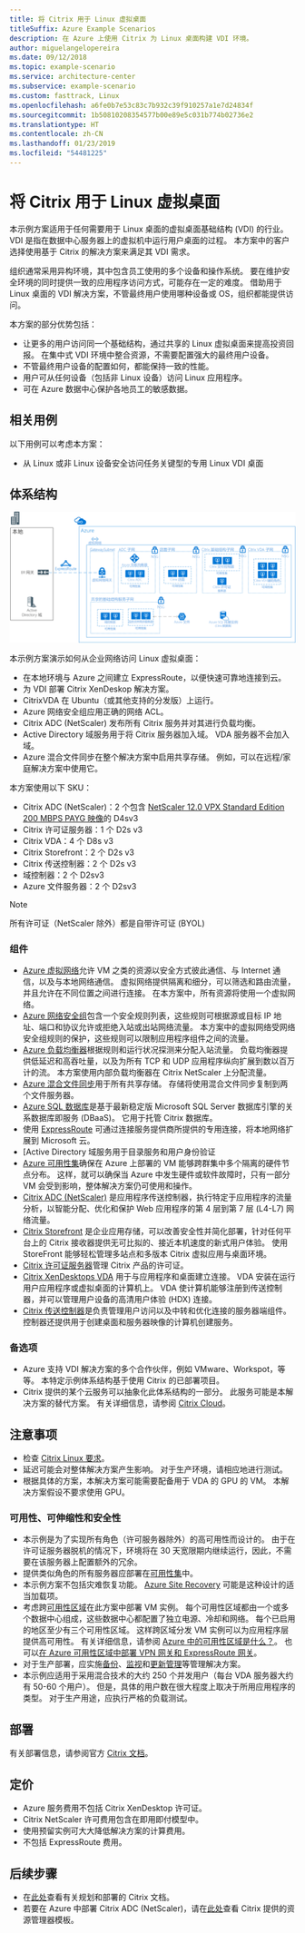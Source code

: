 ```yaml
---
title: 将 Citrix 用于 Linux 虚拟桌面
titleSuffix: Azure Example Scenarios
description: 在 Azure 上使用 Citrix 为 Linux 桌面构建 VDI 环境。
author: miguelangelopereira
ms.date: 09/12/2018
ms.topic: example-scenario
ms.service: architecture-center
ms.subservice: example-scenario
ms.custom: fasttrack, Linux
ms.openlocfilehash: a6fe0b7e53c83c7b932c39f910257a1e7d24834f
ms.sourcegitcommit: 1b50810208354577b00e89e5c031b774b02736e2
ms.translationtype: HT
ms.contentlocale: zh-CN
ms.lasthandoff: 01/23/2019
ms.locfileid: "54481225"
---
```

# <a name="linux-virtual-desktops-with-citrix"></a>将 Citrix 用于 Linux 虚拟桌面

本示例方案适用于任何需要用于 Linux 桌面的虚拟桌面基础结构 (VDI) 的行业。 VDI 是指在数据中心服务器上的虚拟机中运行用户桌面的过程。 本方案中的客户选择使用基于 Citrix 的解决方案来满足其 VDI 需求。

组织通常采用异构环境，其中包含员工使用的多个设备和操作系统。 要在维护安全环境的同时提供一致的应用程序访问方式，可能存在一定的难度。 借助用于 Linux 桌面的 VDI 解决方案，不管最终用户使用哪种设备或 OS，组织都能提供访问。

本方案的部分优势包括：

- 让更多的用户访问同一个基础结构，通过共享的 Linux 虚拟桌面来提高投资回报。 在集中式 VDI 环境中整合资源，不需要配置强大的最终用户设备。
- 不管最终用户设备的配置如何，都能保持一致的性能。
- 用户可从任何设备（包括非 Linux 设备）访问 Linux 应用程序。
- 可在 Azure 数据中心保护各地员工的敏感数据。

## <a name="relevant-use-cases"></a>相关用例

以下用例可以考虑本方案：

- 从 Linux 或非 Linux 设备安全访问任务关键型的专用 Linux VDI 桌面

## <a name="architecture"></a>体系结构

[![](./media/azure-citrix-sample-diagram.png "体系结构示意图")](./media/azure-citrix-sample-diagram.png#lightbox)

本示例方案演示如何从企业网络访问 Linux 虚拟桌面：

- 在本地环境与 Azure 之间建立 ExpressRoute，以便快速可靠地连接到云。
- 为 VDI 部署 Citrix XenDeskop 解决方案。
- CitrixVDA 在 Ubuntu（或其他支持的分发版）上运行。
- Azure 网络安全组应用正确的网络 ACL。
- Citrix ADC (NetScaler) 发布所有 Citrix 服务并对其进行负载均衡。
- Active Directory 域服务用于将 Citrix 服务器加入域。 VDA 服务器不会加入域。
- Azure 混合文件同步在整个解决方案中启用共享存储。 例如，可以在远程/家庭解决方案中使用它。

本方案使用以下 SKU：

- Citrix ADC (NetScaler)：2 个包含 [NetScaler 12.0 VPX Standard Edition 200 MBPS PAYG 映像](https://azuremarketplace.microsoft.com/pt-br/marketplace/apps/citrix.netscalervpx-120?tab=PlansAndPrice)的 D4sv3
- Citrix 许可证服务器：1 个 D2s v3
- Citrix VDA：4 个 D8s v3
- Citrix Storefront：2 个 D2s v3
- Citrix 传送控制器：2 个 D2s v3
- 域控制器：2 个 D2sv3
- Azure 文件服务器：2 个 D2sv3

> [!NOTE]
> 所有许可证（NetScaler 除外）都是自带许可证 (BYOL)

### <a name="components"></a>组件

- [Azure 虚拟网络](/azure/virtual-network/virtual-networks-overview)允许 VM 之类的资源以安全方式彼此通信、与 Internet 通信，以及与本地网络通信。 虚拟网络提供隔离和细分，可以筛选和路由流量，并且允许在不同位置之间进行连接。 在本方案中，所有资源将使用一个虚拟网络。
- [Azure 网络安全组](/azure/virtual-network/security-overview)包含一个安全规则列表，这些规则可根据源或目标 IP 地址、端口和协议允许或拒绝入站或出站网络流量。 本方案中的虚拟网络受网络安全组规则的保护，这些规则可以限制应用程序组件之间的流量。
- [Azure 负载均衡器](/azure/application-gateway/overview)根据规则和运行状况探测来分配入站流量。 负载均衡器提供低延迟和高吞吐量，以及为所有 TCP 和 UDP 应用程序纵向扩展到数以百万计的流。 本方案使用内部负载均衡器在 Citrix NetScaler 上分配流量。
- [Azure 混合文件同步](https://github.com/MicrosoftDocs/azure-docs/edit/master/articles/storage/files/storage-sync-files-planning.md)用于所有共享存储。 存储将使用混合文件同步复制到两个文件服务器。
- [Azure SQL 数据库](/azure/sql-database/sql-database-technical-overview)是基于最新稳定版 Microsoft SQL Server 数据库引擎的关系数据库即服务 (DBaaS)。 它用于托管 Citrix 数据库。
- 使用 [ExpressRoute](/azure/expressroute/expressroute-introduction) 可通过连接服务提供商所提供的专用连接，将本地网络扩展到 Microsoft 云。
- [Active Directory 域服务用于目录服务和用户身份验证
- [Azure 可用性集](/azure/virtual-machines/windows/tutorial-availability-sets)确保在 Azure 上部署的 VM 能够跨群集中多个隔离的硬件节点分布。 这样，就可以确保当 Azure 中发生硬件或软件故障时，只有一部分 VM 会受到影响，整体解决方案仍可使用和操作。
- [Citrix ADC (NetScaler)](https://www.citrix.com/products/citrix-adc) 是应用程序传送控制器，执行特定于应用程序的流量分析，以智能分配、优化和保护 Web 应用程序的第 4 层到第 7 层 (L4-L7) 网络流量。
- [Citrix Storefront](https://www.citrix.com/products/citrix-virtual-apps-and-desktops/citrix-storefront.html) 是企业应用存储，可以改善安全性并简化部署，针对任何平台上的 Citrix 接收器提供无可比拟的、接近本机速度的新式用户体验。 使用 StoreFront 能够轻松管理多站点和多版本 Citrix 虚拟应用与桌面环境。
- [Citrix 许可证服务器](https://www.citrix.com/buy/licensing/overview.html)管理 Citrix 产品的许可证。
- [Citrix XenDesktops VDA](https://docs.citrix.com/en-us/citrix-virtual-apps-desktops-service) 用于与应用程序和桌面建立连接。 VDA 安装在运行用户应用程序或虚拟桌面的计算机上。 VDA 使计算机能够注册到传送控制器，并可以管理用户设备的高清用户体验 (HDX) 连接。
- [Citrix 传送控制器](https://docs.citrix.com/en-us/xenapp-and-xendesktop/7-15-ltsr/manage-deployment/delivery-controllers)是负责管理用户访问以及中转和优化连接的服务器端组件。 控制器还提供用于创建桌面和服务器映像的计算机创建服务。

### <a name="alternatives"></a>备选项

- Azure 支持 VDI 解决方案的多个合作伙伴，例如 VMware、Workspot，等等。 本特定示例体系结构基于使用 Citrix 的已部署项目。
- Citrix 提供的某个云服务可以抽象化此体系结构的一部分。 此服务可能是本解决方案的替代方案。 有关详细信息，请参阅 [Citrix Cloud](https://www.citrix.com/products/citrix-cloud)。

## <a name="considerations"></a>注意事项

- 检查 [Citrix Linux 要求](https://docs.citrix.com/en-us/linux-virtual-delivery-agent/current-release/system-requirements)。
- 延迟可能会对整体解决方案产生影响。 对于生产环境，请相应地进行测试。
- 根据具体的方案，本解决方案可能需要配备用于 VDA 的 GPU 的 VM。 本解决方案假设不要求使用 GPU。

### <a name="availability-scalability-and-security"></a>可用性、可伸缩性和安全性

- 本示例是为了实现所有角色（许可服务器除外）的高可用性而设计的。 由于在许可证服务器脱机的情况下，环境将在 30 天宽限期内继续运行，因此，不需要在该服务器上配置额外的冗余。
- 提供类似角色的所有服务器应部署在[可用性集](/azure/virtual-machines/windows/manage-availability#configure-multiple-virtual-machines-in-an-availability-set-for-redundancy)中。
- 本示例方案不包括灾难恢复功能。 [Azure Site Recovery](/azure/site-recovery/site-recovery-overview) 可能是这种设计的适当加载项。
- 考虑跨[可用性区域](/azure/availability-zones/az-overview)在此方案中部署 VM 实例。 每个可用性区域都由一个或多个数据中心组成，这些数据中心都配置了独立电源、冷却和网络。 每个已启用的地区至少有三个可用性区域。 这样跨区域分发 VM 实例可以为应用程序层提供高可用性。 有关详细信息，请参阅 [Azure 中的可用性区域是什么？](/azure/availability-zones/az-overview)。 也可以[在 Azure 可用性区域中部署 VPN 网关和 ExpressRoute 网关](/azure/vpn-gateway/about-zone-redundant-vnet-gateways)。
- 对于生产部署，应实施[备份](/azure/backup/backup-introduction-to-azure-backup)、[监视](/azure/monitoring-and-diagnostics/monitoring-overview)和[更新管理](/azure/automation/automation-update-management)等管理解决方案。
- 本示例应适用于采用混合技术的大约 250 个并发用户（每台 VDA 服务器大约有 50-60 个用户）。 但是，具体的用户数在很大程度上取决于所用应用程序的类型。 对于生产用途，应执行严格的负载测试。

## <a name="deployment"></a>部署

有关部署信息，请参阅官方 [Citrix 文档](https://docs.citrix.com/en-us/citrix-virtual-apps-desktops/install-configure.html)。

## <a name="pricing"></a>定价

- Azure 服务费用不包括 Citrix XenDesktop 许可证。
- Citrix NetScaler 许可费用包含在即用即付模型中。
- 使用预留实例可大大降低解决方案的计算费用。
- 不包括 ExpressRoute 费用。

## <a name="next-steps"></a>后续步骤

- 在[此处](https://docs.citrix.com/en-us/citrix-virtual-apps-desktops/install-configure)查看有关规划和部署的 Citrix 文档。
- 若要在 Azure 中部署 Citrix ADC (NetScaler)，请在[此处](https://github.com/citrix/netscaler-azure-templates)查看 Citrix 提供的资源管理器模板。
